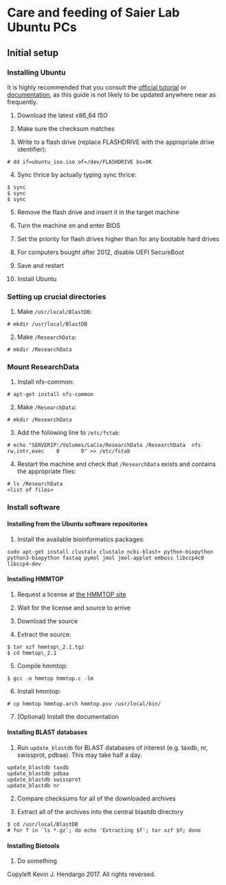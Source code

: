 Care and feeding of Saier Lab Ubuntu PCs
========================================

Initial setup
-------------

### Installing Ubuntu

It is highly recommended that you consult the [official tutorial](https://tutorials.ubuntu.com/tutorial/tutorial-install-ubuntu-desktop) or [documentation](https://help.ubuntu.com/community/Installation), as this guide is not likely to be updated anywhere near as frequently.

1. Download the latest x86\_64 ISO

2. Make sure the checksum matches

3. Write to a flash drive (replace FLASHDRIVE with the appropriate drive identifier):
```
# dd if=ubuntu_iso.iso of=/dev/FLASHDRIVE bs=8K
```

4. Sync thrice by actually typing sync thrice:
```
$ sync
$ sync
$ sync
```

5. Remove the flash drive and insert it in the target machine

6. Turn the machine on and enter BIOS

7. Set the priority for flash drives higher than for any bootable hard drives

8. For computers bought after 2012, disable UEFI SecureBoot

9. Save and restart

10. Install Ubuntu


### Setting up crucial directories

1. Make `/usr/local/BlastDB`:
```
# mkdir /usr/local/BlastDB
```

2. Make `/ResearchData`:
```
# mkdir /ResearchData
```

### Mount ResearchData

1. Install nfs-common: 
```
# apt-get install nfs-common
```

2. Make `/ResearchData`:
```
# mkdir /ResearchData
```

3. Add the following line to `/etc/fstab`:
```
# echo "SERVERIP:/Volumes/LaCie/ResearchData /ResearchData  nfs     rw,intr,exec    0       0" >> /etc/fstab
```

4. Restart the machine and check that `/ResearchData` exists and contains the appropriate files:
```
# ls /ResearchData
<list of files>
```

### Install software

#### Installing from the Ubuntu software repositories

1. Install the available bioinformatics packages:
```
sudo apt-get install clustalx clustalo ncbi-blast+ python-biopython python3-biopython fastaq pymol jmol jmol-applet emboss libccp4c0 libccp4-dev
```

#### Installing HMMTOP

1. Request a license at [the HMMTOP site](http://hmmtop.enzim.hu/?m=license)

2. Wait for the license and source to arrive

3. Download the source

4. Extract the source:
```
$ tar xzf hmmtop\_2.1.tgz
$ cd hmmtop\_2.1
```

5. Compile hmmtop:
```
$ gcc -o hmmtop hmmtop.c -lm
```

6. Install hmmtop:
```
# cp hmmtop hmmtop.arch hmmtop.psv /usr/local/bin/
```

7. (Optional) Install the documentation

#### Installing BLAST databases

1. Run `update_blastdb` for BLAST databases of interest (e.g. taxdb, nr, swissprot, pdbaa). This may take half a day.
```
update_blastdb taxdb
update_blastdb pdbaa
update_blastdb swissprot
update_blastdb nr
```

2. Compare checksums for all of the downloaded archives

3. Extract all of the archives into the central blastdb directory
```
$ cd /usr/local/BlastDB
# for f in `ls *.gz`; do echo 'Extracting $f'; tar xzf $f; done
```

#### Installing Biotools

1. Do something

Copyleft Kevin J. Hendargo 2017. All rights reversed.
